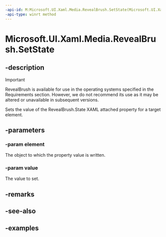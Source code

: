 ```yaml
---
-api-id: M:Microsoft.UI.Xaml.Media.RevealBrush.SetState(Microsoft.UI.Xaml.UIElement,Microsoft.UI.Xaml.Media.RevealBrushState)
-api-type: winrt method
---
```


<!-- Method syntax.
public void RevealBrush.SetState(UIElement element, RevealBrushState value)
-->

# Microsoft.UI.Xaml.Media.RevealBrush.SetState

## -description

> [!Important]
> RevealBrush is available for use in the operating systems specified in the Requirements section. However, we do not recommend its use as it may be altered or unavailable in subsequent versions.

Sets the value of the RevealBrush.State XAML attached property for a target element.

## -parameters

### -param element

The object to which the property value is written.

### -param value

The value to set.

## -remarks

## -see-also

## -examples

